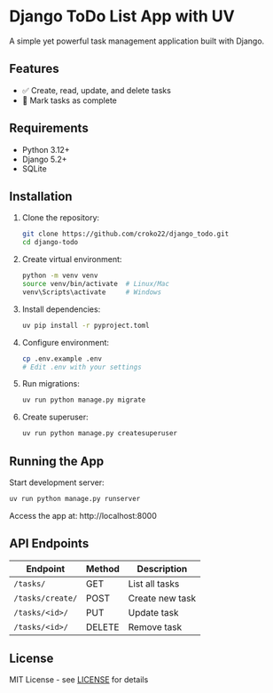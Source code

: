 # Django ToDo List App with UV

A simple yet powerful task management application built with Django.

## Features

- ✅ Create, read, update, and delete tasks
- 📝 Mark tasks as complete

## Requirements

- Python 3.12+
- Django 5.2+
- SQLite

## Installation

1. Clone the repository:
   ```bash
   git clone https://github.com/croko22/django_todo.git
   cd django-todo
   ```

2. Create virtual environment:
   ```bash
   python -m venv venv
   source venv/bin/activate  # Linux/Mac
   venv\Scripts\activate     # Windows
   ```

3. Install dependencies:
   ```bash
   uv pip install -r pyproject.toml
   ```

4. Configure environment:
   ```bash
   cp .env.example .env
   # Edit .env with your settings
   ```

5. Run migrations:
   ```bash
   uv run python manage.py migrate
   ```

6. Create superuser:
   ```bash
   uv run python manage.py createsuperuser
   ```

## Running the App

Start development server:
```bash
uv run python manage.py runserver
```

Access the app at: http://localhost:8000

## API Endpoints

| Endpoint | Method | Description |
|----------|--------|-------------|
| `/tasks/` | GET | List all tasks |
| `/tasks/create/` | POST | Create new task |
| `/tasks/<id>/` | PUT | Update task |
| `/tasks/<id>/` | DELETE | Remove task |

## License

MIT License - see [LICENSE](LICENSE) for details
```